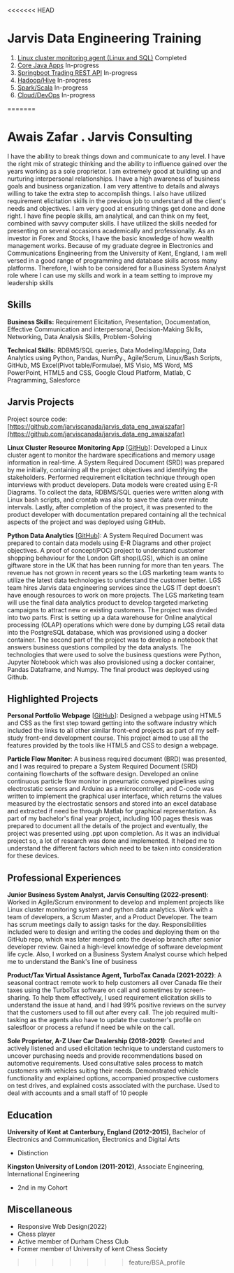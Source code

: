 <<<<<<< HEAD
# Jarvis Data Engineering Training
1. [Linux cluster monitoring agent (Linux and SQL)](./linux_sql) Completed
2. [Core Java Apps](./core_java) In-progress
3. [Springboot Trading REST API](./springboot) In-progress
4. [Hadoop/Hive](./hadoop) In-progress
5. [Spark/Scala](./spark) In-progress
6. [Cloud/DevOps](./cloud_devops) In-progress

=======
# Awais Zafar . Jarvis Consulting

I have the ability to break things down and communicate to any level. I have the right mix of strategic thinking and the ability to influence gained over the years working as a sole proprietor. I am extremely good at building up and nurturing interpersonal relationships. I have a high awareness of business goals and business organization. I am very attentive to details and always willing to take the extra step to accomplish things. I also have utilized requirement elicitation skills in the previous job to understand all the client's needs and objectives. I am very good at ensuring things get done and done right. I have fine people skills, am analytical, and can think on my feet, combined with savvy computer skills. I have utilized the skills needed for presenting on several occasions academically and professionally. As an investor in Forex and Stocks, I have the basic knowledge of how wealth management works. Because of my graduate degree in Electronics and Communications Engineering from the University of Kent, England, I am well versed in a good range of programming and database skills across many platforms. Therefore, I wish to be considered for a Business System Analyst role where I can use my skills and work in a team setting to improve my leadership skills

## Skills

**Business Skills:** Requirement Elicitation, Presentation, Documentation, Effective Communication and interpersonal, Decision-Making Skills, Networking, Data Analysis Skills, Problem-Solving

**Technical Skills:** RDBMS/SQL queries, Data Modeling/Mapping, Data Analytics using Python, Pandas, NumPy., Agile/Scrum, Linux/Bash Scripts, GitHub, MS Excel(Pivot table/Formulae), MS Visio, MS Word, MS PowerPoint, HTML5 and CSS, Google Cloud Platform, Matlab, C Pragramming, Salesforce

## Jarvis Projects

Project source code: [https://github.com/jarviscanada/jarvis_data_eng_awaiszafar](https://github.com/jarviscanada/jarvis_data_eng_awaiszafar)


**Linux Cluster Resource Monitoring App** [[GitHub](https://github.com/jarviscanada/jarvis_data_eng_awaiszafar/tree/masterhttps://github.com/jarviscanada/jarvis_data_eng_AwaisZafar/tree/feature/creating-ddl/linux_sql/scripts)]: Developed a Linux cluster agent to monitor the hardware specifications and memory usage information in real-time. A System Required Document (SRD) was prepared by me initially, containing all the project objectives and identifying the stakeholders. Performed requirement elicitation technique through open interviews with product developers. Data models were created using E-R Diagrams. To collect the data, RDBMS/SQL queries were written along with Linux bash scripts, and crontab was also to save the data over minute intervals. Lastly, after completion of the project, it was presented to the product developer with documentation prepared containing all the technical aspects of the project and was deployed using GitHub.

**Python Data Analytics** [[GitHub](https://github.com/jarviscanada/jarvis_data_eng_awaiszafar/tree/masterhttps://github.com/jarviscanada/jarvis_data_eng_AwaisZafar/tree/feature/python-data-analytics)]: A System Required Document was prepared to contain data models using E-R Diagrams and other project objectives. A proof of concept(POC) project to understand customer shopping behaviour for the London Gift shop(LGS), which is an online giftware store in the UK that has been running for more than ten years. The revenue has not grown in recent years so the LGS marketing team wants to utilize the latest data technologies to understand the customer better. LGS team hires Jarvis data engineering services since the LGS IT dept doesn't have enough resources to work on more projects. The LGS marketing team will use the final data analytics product to develop targeted marketing campaigns to attract new or existing customers. The project was divided into two parts. First is setting up a data warehouse for Online analytical processing (OLAP) operations which were done by dumping LGS retail data into the PostgreSQL database, which was provisioned using a docker container. The second part of the project was to develop a notebook that answers business questions compiled by the data analysts. The technologies that were used to solve the business questions were Python, Jupyter Notebook which was also provisioned using a docker container, Pandas Dataframe, and Numpy. The final product was deployed using Github.


## Highlighted Projects
**Personal Portfolio Webpage** [[GitHub](https://codepen.io/awais-zafar/full/VwrmjOe)]: Designed a webpage using HTML5 and CSS as the first step toward getting into the software industry which included the links to all other similar front-end projects as part of my self-study front-end development course. This project aimed to use all the features provided by the tools like HTML5 and CSS to design a webpage.

**Particle Flow Monitor**: A business required document (BRD) was presented, and I was required to prepare a System Required Document (SRD) containing flowcharts of the software design. Developed an online continuous particle flow monitor in pneumatic conveyed pipelines using electrostatic sensors and Arduino as a microcontroller, and C-code was written to implement the graphical user interface, which returns the values measured by the electrostatic sensors and stored into an excel database and extracted if need be through Matlab for graphical representation. As part of my bachelor's final year project, including 100 pages thesis was prepared to document all the details of the project and eventually, the project was presented using .ppt upon completion. As it was an individual project so, a lot of research was done and implemented. It helped me to understand the different factors which need to be taken into consideration for these devices.


## Professional Experiences

**Junior Business System Analyst, Jarvis Consulting (2022-present)**: Worked in Agile/Scrum environment to develop and implement projects like Linux cluster monitoring system and python data analytics. Work with a team of developers, a Scrum Master, and a Product Developer. The team has scrum meetings daily to assign tasks for the day. Responsibilities included were to design and writing the codes and deploying them on the GitHub repo, which was later merged onto the develop branch after senior developer review. Gained a high-level knowledge of software development life cycle. Also, I worked on a Business System Analyst course which helped me to understand the Bank's line of business

**Product/Tax Virtual Assistance Agent, TurboTax Canada (2021-2022)**: A seasonal contract remote work to help customers all over Canada file their taxes using the TurboTax software on call and sometimes by screen-sharing. To help them effectively, I used requirement elicitation skills to understand the issue at hand, and I had 99% positive reviews on the survey that the customers used to fill out after every call. The job required multi-tasking as the agents also have to update the customer's profile on salesfloor or process a refund if need be while on the call.

**Sole Proprietor, A-Z User Car Dealership (2018-2021)**:  Greeted and actively listened and used elicitation technique to understand customers to uncover purchasing needs and provide recommendations based on automotive requirements. Used consultative sales process to match customers with vehicles suiting their needs. Demonstrated vehicle functionality and explained options, accompanied prospective customers on test drives, and explained costs associated with the purchase. Used to deal with accounts and a small staff of 10 people


## Education
**University of Kent at Canterbury, England (2012-2015)**, Bachelor of Electronics and Communication, Electronics and Digital Arts
- Distinction

**Kingston University of London (2011-2012)**, Associate Engineering, International Engineering
- 2nd in my Cohort


## Miscellaneous
- Responsive Web Design(2022)
- Chess player
- Active member of Durham Chess Club
- Former member of University of kent Chess Society
>>>>>>> feature/BSA_profile
